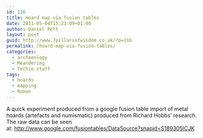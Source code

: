 ```yaml
---
id: 116
title: Hoard map via fusion tables
date: 2011-05-04T15:23:09+01:00
author: Daniel Pett
layout: post
guid: http://www.7pillarsofwisdom.co.uk/?p=116
permalink: /hoard-map-via-fusion-tables/
categories:
  - archaeology
  - Meandering
  - Techie stuff
tags:
  - hoards
  - mapping
  - Roman
---
```

A quick experiment produced from a google fusion table import of metal hoards (artefacts and numismatic) produced from Richard Hobbs&#8217; research. The raw data can be seen at: <http://www.google.com/fusiontables/DataSource?snapid=S189305lCJK>